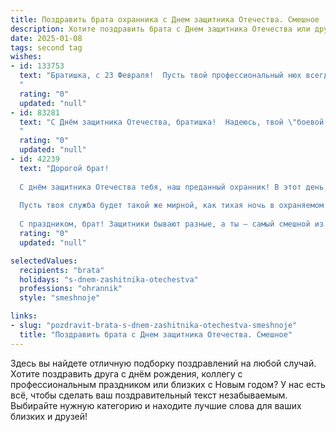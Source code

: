 ```yaml
---
title: Поздравить брата охранника с Днем защитника Отечества. Смешное
description: Хотите поздравить брата с Днем защитника Отечества или другим праздником? Наш ИИ создаст незабываемое поздравление, а вы обязательно выделитесь среди других.  
date: 2025-01-08
tags: second tag
wishes:
- id: 133753
  text: "Братишка, с 23 Февраля!  Пусть твой профессиональный нюх всегда безошибочно вычисляет потенциальных нарушителей спокойствия, а твоя бдительность будет настолько легендарной, что даже мухи мимо тебя пролетят, испугавшись.  Желаю тебе, чтобы твоя служба была легкой, как вынос мусорного ведра в пятницу вечером, а зарплата – тяжелой, как твой бронежилет!  Будь здоров, как бык (только без рогов, а то зацепишься за что-нибудь).
  "
  rating: "0"
  updated: "null"
- id: 83281
  text: "С Днём защитника Отечества, братишка!  Надеюсь, твой \"боевой пост\" сегодня обеспечен не только бдительностью, но и вкусным тортом.  Пусть враги (ну, там,  скука, голод и невыспанность) обходят тебя стороной, а  все твои \"подопечные\" будут вести себя как ангелы (ну, или хотя бы как относительно спокойные овцы).  Удачи и крепких нервов!
  "
  rating: "0"
  updated: "null"
- id: 42239
  text: "Дорогой брат!
  
  С днём защитника Отечества тебя, наш преданный охранник! В этот день, когда все чтуют настоящих героев, хочу пожелать тебе быть не только защитником, но и мастером по отведению разных угроз: ведь даже коварными взглядами непрошеных соседей нельзя упускать из вида!
  
  Пусть твоя служба будет такой же мирной, как тихая ночь в охраняемом здании, а работа приносит лишь позитивные эмоции и забавные истории для семейных посиделок. Помни, что если когда-то ты потеряешься в пространстве, просто будь спокоен – двери и окна всегда открыты для тебя, и никаких нарушителей не будет!
  
  С праздником, брат! Защитники бывают разные, а ты – самый смешной из них! Пусть у тебя всегда будет полное хранилище шуток и хорошего настроения!"
  rating: "0"
  updated: "null"

selectedValues:
  recipients: "brata"
  holidays: "s-dnem-zashitnika-otechestva"
  professions: "ohrannik"
  style: "smeshnoje"

links:
- slug: "pozdravit-brata-s-dnem-zashitnika-otechestva-smeshnoje"
  title: "Поздравить брата с Днем защитника Отечества. Смешное"
---
```


Здесь вы найдете отличную подборку поздравлений на любой случай.
Хотите поздравить друга с днём рождения, коллегу с профессиональным праздником или близких с Новым годом? У нас есть всё, чтобы сделать ваш поздравительный текст незабываемым. Выбирайте нужную категорию и находите лучшие слова для ваших близких и друзей!
